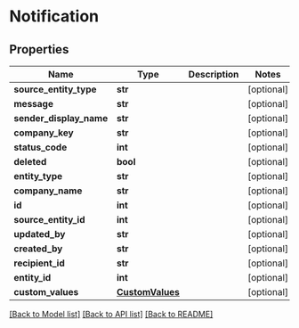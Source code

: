 # Notification

## Properties
Name | Type | Description | Notes
------------ | ------------- | ------------- | -------------
**source_entity_type** | **str** |  | [optional] 
**message** | **str** |  | [optional] 
**sender_display_name** | **str** |  | [optional] 
**company_key** | **str** |  | [optional] 
**status_code** | **int** |  | [optional] 
**deleted** | **bool** |  | [optional] 
**entity_type** | **str** |  | [optional] 
**company_name** | **str** |  | [optional] 
**id** | **int** |  | [optional] 
**source_entity_id** | **int** |  | [optional] 
**updated_by** | **str** |  | [optional] 
**created_by** | **str** |  | [optional] 
**recipient_id** | **str** |  | [optional] 
**entity_id** | **int** |  | [optional] 
**custom_values** | [**CustomValues**](CustomValues.md) |  | [optional] 

[[Back to Model list]](../README.md#documentation-for-models) [[Back to API list]](../README.md#documentation-for-api-endpoints) [[Back to README]](../README.md)

